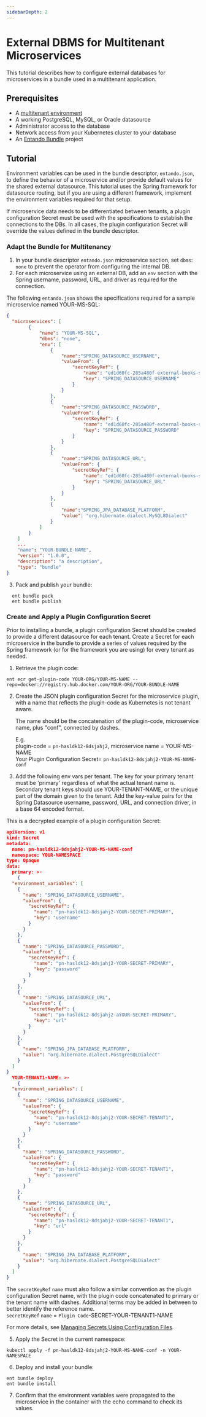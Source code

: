 ```yaml
---
sidebarDepth: 2
---
```


# External DBMS for Multitenant Microservices
This tutorial describes how to configure external databases for microservices in a bundle used in a multitenant application. 

## Prerequisites

- A [multitenant environment](./multitenancy.md)
- A working PostgreSQL, MySQL, or Oracle datasource
- Administrator access to the database
- Network access from your Kubernetes cluster to your database
- An [Entando Bundle](../../docs/curate/bundle-details.md) project

## Tutorial
Environment variables can be used in the bundle descriptor, `entando.json`, to define the behavior of a microservice and/or provide default values for the shared external datasource. This tutorial uses the Spring framework for datasource routing, but if you are using a different framework, implement the environment variables required for that setup. 

If microservice data needs to be differentiated between tenants, a plugin configuration Secret must be used with the specifications to establish the connections to the DBs. In all cases, the plugin configuration Secret will override the values defined in the bundle descriptor. 

### Adapt the Bundle for Multitenancy

1. In your bundle descriptor `entando.json` microservice section, set `dbms`: `none` to prevent the operator from configuring the internal DB.
2. For each microservice using an external DB, add an `env` section with the Spring username, password, URL, and driver as required for the connection.

The following `entando.json` shows the specifications required for a sample microservice named YOUR-MS-SQL: 

```json
{
  "microservices": [
        {
            "name": "YOUR-MS-SQL",
            "dbms": "none",
            "env": [
                {
                    "name":"SPRING_DATASOURCE_USERNAME",
                    "valueFrom": {
                        "secretKeyRef": {
                            "name": "ed1d60fc-285a480f-external-books-service-mysql-secret",
                            "key": "SPRING_DATASOURCE_USERNAME"
                        }
                    }
                },
                {
                    "name":"SPRING_DATASOURCE_PASSWORD",
                    "valueFrom": {
                        "secretKeyRef": {
                            "name": "ed1d60fc-285a480f-external-books-service-mysql-secret",
                            "key": "SPRING_DATASOURCE_PASSWORD"
                        }
                    }
                },
                {
                    "name":"SPRING_DATASOURCE_URL",
                    "valueFrom": {
                        "secretKeyRef": {
                            "name": "ed1d60fc-285a480f-external-books-service-mysql-secret",
                            "key": "SPRING_DATASOURCE_URL"
                        }
                    }
                },
                {
                    "name":"SPRING_JPA_DATABASE_PLATFORM",
                    "value": "org.hibernate.dialect.MySQL8Dialect"
                }
            ]
        }
    ]
    ...
    "name": "YOUR-BUNDLE-NAME",
    "version": "1.0.0",
    "description": "a description",
    "type": "bundle"
}
```
3. Pack and publish your bundle:
```
  ent bundle pack
  ent bundle publish
```

### Create and Apply a Plugin Configuration Secret
Prior to installing a bundle, a plugin configuration Secret should be created to provide a different datasource for each tenant. Create a Secret for each microservice in the bundle to provide a series of values required by the Spring framework (or for the framework you are using) for every tenant as needed.  

1. Retrieve the plugin code:
 ```
 ent ecr get-plugin-code YOUR-ORG/YOUR-MS-NAME --repo=docker://registry.hub.docker.com/YOUR-ORG/YOUR-BUNDLE-NAME
 ```
 
2. Create the JSON plugin configuration Secret for the microservice plugin, with a name that reflects the plugin-code as Kubernetes is not tenant aware.

   The name should be the concatenation of the plugin-code, microservice name, plus "conf", connected by dashes.

   E.g.  
   plugin-code = `pn-hasldk12-8dsjahj2`, microservice name = YOUR-MS-NAME  
   Your Plugin Configuration Secret= `pn-hasldk12-8dsjahj2-YOUR-MS-NAME-conf`

3. Add the following env vars per tenant. The key for your primary tenant must be 'primary' regardless of what the actual tenant name is. Secondary tenant keys should use YOUR-TENANT-NAME, or the unique part of the domain given to the tenant. Add the key-value pairs for the Spring Datasource username, password, URL, and connection driver, in a base 64 encoded format.

This is a decrypted example of a plugin configuration Secret:
``` json
apiVersion: v1
kind: Secret
metadata:
  name: pn-hasldk12-8dsjahj2-YOUR-MS-NAME-conf
  namespace: YOUR-NAMESPACE
type: Opaque
data:
  primary: >-
    {
  "environment_variables": [
    {
      "name": "SPRING_DATASOURCE_USERNAME",
      "valueFrom": {
        "secretKeyRef": {
          "name": "pn-hasldk12-8dsjahj2-YOUR-SECRET-PRIMARY",
          "key": "username"
        }
      }
    },
    {
      "name": "SPRING_DATASOURCE_PASSWORD",
      "valueFrom": {
        "secretKeyRef": {
          "name": "pn-hasldk12-8dsjahj2-YOUR-SECRET-PRIMARY",
          "key": "password"
        }
      }
    },
    {
      "name": "SPRING_DATASOURCE_URL",
      "valueFrom": {
        "secretKeyRef": {
          "name": "pn-hasldk12-8dsjahj2-aYOUR-SECRET-PRIMARY",
          "key": "url"
        }
      }
    },
    {
      "name": "SPRING_JPA_DATABASE_PLATFORM",
      "value": "org.hibernate.dialect.PostgreSQLDialect"
    }
  ]
}
  YOUR-TENANT1-NAME: >-
    {
  "environment_variables": [
    {
      "name": "SPRING_DATASOURCE_USERNAME",
      "valueFrom": {
        "secretKeyRef": {
          "name": "pn-hasldk12-8dsjahj2-YOUR-SECRET-TENANT1",
          "key": "username"
        }
      }
    },
    {
      "name": "SPRING_DATASOURCE_PASSWORD",
      "valueFrom": {
        "secretKeyRef": {
          "name": "pn-hasldk12-8dsjahj2-YOUR-SECRET-TENANT1",
          "key": "password"
        }
      }
    },
    {
      "name": "SPRING_DATASOURCE_URL",
      "valueFrom": {
        "secretKeyRef": {
          "name": "pn-hasldk12-8dsjahj2-YOUR-SECRET-TENANT1",
          "key": "url"
        }
      }
    },
    {
      "name": "SPRING_JPA_DATABASE_PLATFORM",
      "value": "org.hibernate.dialect.PostgreSQLDialect"
    }
  ]
}
```
The `secretKeyRef` `name` must also follow a similar convention as the plugin configuration Secret name, with the plugin code concatenated to primary or the tenant name with dashes. Additional terms may be added in between to better identify the reference name.  
`secretKeyRef` `name` = `Plugin Code`-SECRET-YOUR-TENANT1-NAME

For more details, see [Managing Secrets Using Configuration Files](https://kubernetes.io/docs/tasks/configmap-secret/managing-secret-using-config-file/).

5. Apply the Secret in the current namespace:
```
kubectl apply -f pn-hasldk12-8dsjahj2-YOUR-MS-NAME-conf -n YOUR-NAMESPACE
```

6. Deploy and install your bundle:
```
ent bundle deploy 
ent bundle install
```
7. Confirm that the environment variables were propagated to the microservice in the container with the echo command to check its values.



